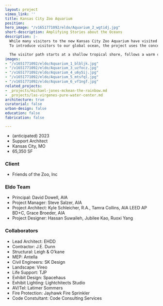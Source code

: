 ```yaml
---
layout: project
vimeo_link: ''
title: Kansas City Zoo Aquarium
position: 
hero_image: "/v1651771092/eldo/Aquarium_2_wgtidj.jpg"
short-description: Amplifying Stories about the Oceans
description: |-
  While many visitors to the new Kansas City Zoo Aquarium have visited the ocean, few will have dipped deep below its surface. This project creates that opportunity for all.
  To introduce visitors to our global ocean, the project uses the concept of marine currents as an interpretive framework. This storyline presents a diverse aquatic collection in a way that is cohesive and meaningful. It’s a story that relates to the dynamic nature of the habitats it portrays and offers a strong base for the zoo’s conservation and educational programs.

  The visitor path starts at a shallow tropical shore, follows a warm current into the melting pot of the deep ocean, and is carried via a cold current from the depths, through the ocean’s forests, emerging at a cool Pacific coast. Architectural cues such as changing light quality, spatial variation, and physical descent augment unique exhibit designs to engage visitor’s emotions, spark their curiosity, and build in them a passion for the ocean.
images:
- "/v1651771092/eldo/Aquarium_1_blbljk.jpg"
- "/v1651771092/eldo/Aquarium_3_uzfocz.jpg"
- "/v1651771092/eldo/Aquarium_4_u6y5ij.jpg"
- "/v1651771092/eldo/Aquarium_5_mtsfql.jpg"
- "/v1651771092/eldo/Aquarium_6_vf1ngf.jpg"
related_projects:
- _projects/michael-jones-mckean-the-rainbow.md
- _projects/las-virgenes-pure-water-center.md
architecture: true
curatorial: false
urban-design: false
education: false
fabrication: false

---
```

* (anticipated) 2023
* Support Architect
* Kansas City, MO
* 65,350 SF

### Client

* Friends of the Zoo, Inc

### Eldo Team

* Principal: David Dowell, AIA
* Project Manager: Steve Salzer, AIA
* Project Architect: Kyle Schleicher, R.A., Tamra Collins, AIA LEED AP BD+C, Grace Broeder, AIA
* Project Designer: Hassan Suwaileh, Jubilee Kao, Ruoxi Yang

### Collaborators

* Lead Architect: EHDD
* Contractor: J.E. Dunn
* Structural: Leigh & O’kane
* MEP: Antella
* Civil Engineers: SK Design
* Landscape: Vireo
* Life Support: TJP
* Exhibit Design: Spacehaus
* Exhibit Lighting: Lightchitects Studio
* AV/Tel: Latimer Sommers
* Fire Protection: Jayhawk Fire Sprinkler
* Code Constultant: Code Consulting Services